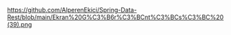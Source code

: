 
https://github.com/AlperenEkici/Spring-Data-Rest/blob/main/Ekran%20G%C3%B6r%C3%BCnt%C3%BCs%C3%BC%20(39).png
